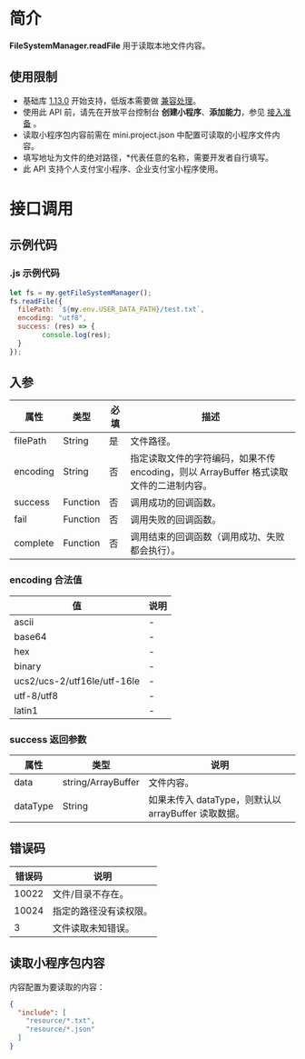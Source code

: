 
# 简介
**FileSystemManager.readFile** 用于读取本地文件内容。

## 使用限制

- 基础库 [1.13.0](https://opendocs.alipay.com/mini/framework/lib) 开始支持，低版本需要做 [兼容处理](https://opendocs.alipay.com/mini/framework/compatibility)。
- 使用此 API 前，请先在开放平台控制台 **创建小程序**、**添加能力**，参见 [接入准备](https://opendocs.alipay.com/mini/02pk4y) 。
- 读取小程序包内容前需在 mini.project.json 中配置可读取的小程序文件内容。
- 填写地址为文件的绝对路径，*代表任意的名称，需要开发者自行填写。
- 此 API 支持个人支付宝小程序、企业支付宝小程序使用。

# 接口调用

## 示例代码

### .js 示例代码
```javascript
let fs = my.getFileSystemManager();
fs.readFile({
  filePath: `${my.env.USER_DATA_PATH}/test.txt`,
  encoding: "utf8",
  success: (res) => {
		console.log(res);
  }
});
```

## 入参
| **属性** | **类型** | **必填** | **描述** |
| --- | --- | --- | --- |
| filePath | String | 是 | 文件路径。 |
| encoding | String | 否 | 指定读取文件的字符编码，如果不传 encoding，则以 ArrayBuffer 格式读取文件的二进制内容。 |
| success | Function | 否 | 调用成功的回调函数。 |
| fail | Function | 否 | 调用失败的回调函数。 |
| complete | Function | 否 | 调用结束的回调函数（调用成功、失败都会执行）。 |


### encoding 合法值
| **值** | **说明** |
| --- | --- |
| ascii | - |
| base64 | - |
| hex | - |
| binary | - |
| ucs2/ucs-2/utf16le/utf-16le | - |
| utf-8/utf8 | - |
| latin1 | - |


### success 返回参数
| **属性** | **类型** | **说明** |
| --- | --- | --- |
| data | string/ArrayBuffer | 文件内容。 |
| dataType | String | 如果未传入 dataType，则默认以 arrayBuffer 读取数据。 |


## 错误码
| **错误码** | **说明** |
| --- | --- |
| 10022 | 文件/目录不存在。 |
| 10024 | 指定的路径没有读权限。 |
| 3 | 文件读取未知错误。 |


## 读取小程序包内容
内容配置为要读取的内容：
```json
{
  "include": [
    "resource/*.txt",
    "resource/*.json"
  ]
}
```


